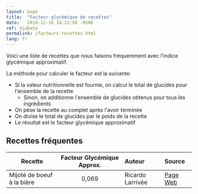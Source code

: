 ```yaml
---
layout: page
title:  "Facteur glycémique de recettes"
date:   2018-12-16 14:21:56 -0500
ref: diabete
permalink: /facteurs-recettes.html
lang: fr
---
```

Voici une liste de recettes que nous faisons fréquemment avec l'indice glycémique approximatif.

La méthode pour calculer le facteur est la suivante:
* Si la valeur nutritionnelle est fournie, on calcul le total de glucides pour l'ensemble de la recette
  * Sinon, on additionne l'ensemble de glucides obtenus pour tous les ingrédients
* On pèse la recette au complet après l'avoir terminée
* On divise le total de glucides par le poids de la recette
* Le résultat est le facteur glycémique approximatif

## Recettes fréquentes

| Recette | Facteur Glycémique Approx. | Auteur |Source |
|---|:---:|:---|:---|
|Mijoté de boeuf à la bière|0,069|Ricardo Larrivée|[Page Web](https://www.ricardocuisine.com/recettes/5056-mijote-de-boeuf-a-la-biere)|
